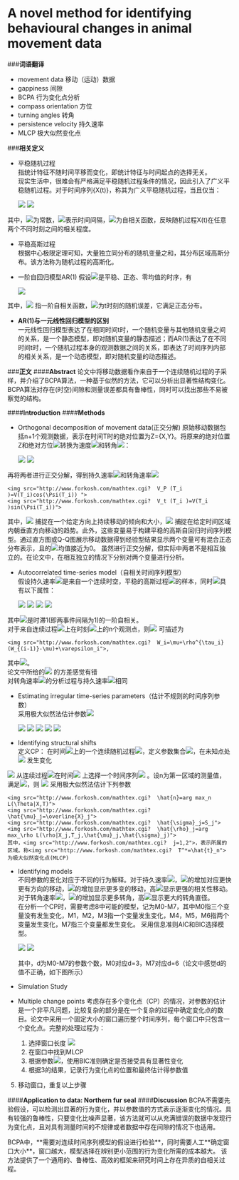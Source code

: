 # A novel method for identifying behavioural changes in animal movement data
###**词语翻译**
* movement data 移动（运动）数据
* gappiness 间隙
* BCPA 行为变化点分析
* compass orientation 方位
* turning angles 转角
* persistence velocity 持久速率
* MLCP 极大似然变化点  

###**相关定义**
- 平稳随机过程  
指统计特征不随时间平移而变化，即统计特征与时间起点的选择无关。  
现实生活中，很难会有严格满足平稳随机过程条件的情况，因此引入了广义平稳随机过程。对于时间序列{X(t)}，称其为广义平稳随机过程，当且仅当：  
   
   <img src="http://www.forkosh.com/mathtex.cgi?  E(X(t))=m_x">  
   <img src="http://www.forkosh.com/mathtex.cgi?  R_x (t_1,t_2 )=R_x (\tau)=E[X(t_1 )X(t_2 )]">  
其中，<img src="http://www.forkosh.com/mathtex.cgi?  m_x">为常数，<img src="http://www.forkosh.com/mathtex.cgi?  \tau">表示时间间隔，<img src="http://www.forkosh.com/mathtex.cgi?  R_x (t_1,t_2 )">为自相关函数，反映随机过程X(t)在任意两个不同时刻之间的相关程度。

- 平稳高斯过程  
根据中心极限定理可知，大量独立同分布的随机变量之和，其分布区域高斯分布。该方法称为随机过程的高斯化。

- 一阶自回归模型AR(1)
假设<img src="http://www.forkosh.com/mathtex.cgi?  {X_t}">是平稳、正态、零均值的时序，有  

   <img src="http://www.forkosh.com/mathtex.cgi?  X_t=\phi_1*X_{(t-1)}+\varepsilon_t,\varepsilon_t\sim NID(0,\sigma^2)">  
其中，<img src="http://www.forkosh.com/mathtex.cgi?  \phi_1"> 指一阶自相关函数，<img src="http://www.forkosh.com/mathtex.cgi?  \varepsilon_t">为t时刻的随机误差，它满足正态分布。

- **AR(1)与一元线性回归模型的区别**  
一元线性回归模型表达了在相同时间t时，一个随机变量与其他随机变量之间的关系，是一个静态模型，即对随机变量的静态描述；而AR(1)表达了在不同时间t时，一个随机过程本身的观测数据之间的关系，即表达了时间序列内部的相关关系，是一个动态模型，即对随机变量的动态描述。

###**正文**
####**Abstract**
论文中将移动数据看作来自于一个连续随机过程的子采样，并介绍了BCPA算法，一种基于似然的方法，它可以分析出显著性结构变化。BCPA算法对存在(时空)间隙和测量误差都具有鲁棒性，同时可以找出那些不易被察觉的结构。

####**Introduction**
####**Methods**
+ Orthogonal decomposition of movement data(正交分解)
原始移动数据包括n+1个观测数据，表示在时间T时的绝对位置为Z={X,Y}。将原来的绝对位置Z和绝对方位<img src="http://www.forkosh.com/mathtex.cgi?  \phi">转换为速度<img src="http://www.forkosh.com/mathtex.cgi?  V">和转角<img src="http://www.forkosh.com/mathtex.cgi?  \Psi">：   

    <img src="http://www.forkosh.com/mathtex.cgi?  V(T_i)=||Z_i-Z{(i-1)}||/||T_i-T_{(i-1)}||">  
    <img src="http://www.forkosh.com/mathtex.cgi?  \Psi(T_i)=\phi_i-\phi_{(i-1)}">   
 再将两者进行正交分解，得到持久速率<img src="http://www.forkosh.com/mathtex.cgi?  V_P (t)">和转角速率<img src="http://www.forkosh.com/mathtex.cgi?  V_t (t)">  
 
	<img src="http://www.forkosh.com/mathtex.cgi?  V_P (T_i )=V(T_i)cos(\Psi(T_i)) ">   
	<img src="http://www.forkosh.com/mathtex.cgi?  V_t (T_i )=V(T_i )sin(\Psi(T_i))">  
    
 其中，<img src="http://www.forkosh.com/mathtex.cgi?  V_P"> 捕捉在一个给定方向上持续移动的倾向和大小，<img src="http://www.forkosh.com/mathtex.cgi?  V_t"> 捕捉在给定时间区域内朝垂直方向移动的趋势。此外，这些变量易于构建平稳的高斯自回归时间序列模型。通过直方图或Q-Q图展示移动数据得到经验型结果显示两个变量可有混合正态分布表示，且的<img src="http://www.forkosh.com/mathtex.cgi?  V_t">均值接近为0。
 虽然进行正交分解，但实际中两者不是相互独立的。在论文中，在相互独立的情况下分别对两个变量进行分析。

+ Autocorrelated time-series model（自相关时间序列模型）  
假设持久速率<img src="http://www.forkosh.com/mathtex.cgi?  V_P">是来自一个连续时空，平稳的高斯过程<img src="http://www.forkosh.com/mathtex.cgi?  W(t)">的样本，同时<img src="http://www.forkosh.com/mathtex.cgi?  W(t)">具有以下属性：   

	<img src="http://www.forkosh.com/mathtex.cgi?  W(0)=W_0,">  
	<img src="http://www.forkosh.com/mathtex.cgi?  E[W(t)]=\mu,">  
	<img src="http://www.forkosh.com/mathtex.cgi?  Var[W(t)]=\sigma^2,">  
	<img src="http://www.forkosh.com/mathtex.cgi?  Corr[W(t),W(t-\tau)]=\rho^\tau">  
其中<img src="http://www.forkosh.com/mathtex.cgi?  0<\rho<1">是时滞1(即两事件间隔为1)的一阶自相关。  
对于来自连续过程<img src="http://www.forkosh.com/mathtex.cgi?  W=\{W_1,\ldots,W_n \}">上在时刻<img src="http://www.forkosh.com/mathtex.cgi?  T=\{t_1,\ldots,t_n \}">上的n个观测点，则<img src="http://www.forkosh.com/mathtex.cgi?  W_i"> 可描述为  

    <img src="http://www.forkosh.com/mathtex.cgi?  W_i=\mu+\rho^{\tau_i}(W_{(i-1)}-\mu)+\varepsilon_i">,  
其中<img src="http://www.forkosh.com/mathtex.cgi?  i\in\{1,\ldots,n \},\tau_i=t_i-t_{(i-1)},\varepsilon_i\sim N(0,\sigma^2)(1-\rho^{(2\tau_i)})">。  
论文中所给的<img src="http://www.forkosh.com/mathtex.cgi?  \varepsilon_i"> 的方差感觉有错  
对转角速率<img src="http://www.forkosh.com/mathtex.cgi?  V_t (t)">的分析过程与持久速率<img src="http://www.forkosh.com/mathtex.cgi?  V_P ">相同

+ Estimating irregular time-series parameters（估计不规则的时间序列参数）  
采用极大似然法估计参数<img src="http://www.forkosh.com/mathtex.cgi?  \hat{\mu},\hat{\sigma},\hat{\rho} ">  

   <img src="http://www.forkosh.com/mathtex.cgi?  \hat{\mu}=\overline{X}">  
   <img src="http://www.forkosh.com/mathtex.cgi?  \hat{\sigma}=S ">  
   <img src="http://www.forkosh.com/mathtex.cgi?  \hat{\rho}=arg max_\rho L(\rho|W,T,\hat{\mu},\hat{\sigma})">  
   <img src="http://www.forkosh.com/mathtex.cgi? L(\rho|W,T,\hat{\mu},\hat{\sigma})=\prod\limits_{(i=1)}^nf(W_i|W_{(i-1)},\tau_i,\rho,\hat{\mu},\hat{\sigma})">  
   <img src="http://www.forkosh.com/mathtex.cgi?  f(W_i|W_{(i-1)})\sim \varepsilon_i">            

+ Identifying structural shifts  
定义CP：
在时间<img src="http://www.forkosh.com/mathtex.cgi?  0<t<T">上的一个连续随机过程<img src="http://www.forkosh.com/mathtex.cgi?  X(t)">，定义参数集合<img src="http://www.forkosh.com/mathtex.cgi?  \Theta(t)">，在未知点处<img src="http://www.forkosh.com/mathtex.cgi?  T^*"> 发生变化  
<img src="http://www.forkosh.com/mathtex.cgi?  \Theta(t)=\begin{cases}\Theta_1&\text{$0<t\leq T^*$}\\\,\Theta_2&\text($T^*<t\leq T$)\end{cases}">  
	从连续过程<img src="http://www.forkosh.com/mathtex.cgi?  X(t)">在时间<img src="http://www.forkosh.com/mathtex.cgi?  T_i"> 上选择一个时间序列<img src="http://www.forkosh.com/mathtex.cgi?  X_i"> 。设n为第一区域的测量值，满足<img src="http://www.forkosh.com/mathtex.cgi?  T_n\equiv max(T_i<T^*)">，则  
	<img src="http://www.forkosh.com/mathtex.cgi?  L(\Theta|X,T)=\prod\limits_{(i=1)}^nf(X_i|X_{(i-1)},\Theta_1)\prod\limits_{(j=i+1)}^Nf(X_j|X_{(j-1)},\Theta_2)">  
采用极大似然法估计下列参数  

    <img src="http://www.forkosh.com/mathtex.cgi?  \hat{n}=arg max_n L(\Theta|X,T)">  
	<img src="http://www.forkosh.com/mathtex.cgi?  \hat{\mu}_j=\overline{X}_j">  
	<img src="http://www.forkosh.com/mathtex.cgi?  \hat{\sigma}_j=S_j">  
    <img src="http://www.forkosh.com/mathtex.cgi?  \hat{\rho}_j=arg max_\rho L(\rho|X_j,T_j,\hat{\mu}_j,\hat{\sigma}_j)">  
	其中，<img src="http://www.forkosh.com/mathtex.cgi?  j=1,2">，表示所属的区域。称<img src="http://www.forkosh.com/mathtex.cgi?  T^*=\hat{t}_n"> 为极大似然变化点(MLCP)

+ Identifying models  
不同参数的变化对应于不同的行为解释。对于持久速率<img src="http://www.forkosh.com/mathtex.cgi? V_P">，<img src="http://www.forkosh.com/mathtex.cgi?  \mu">的增加对应更快更有方向的移动，<img src="http://www.forkosh.com/mathtex.cgi?  \sigma">的增加显示更多变的移动，高<img src="http://www.forkosh.com/mathtex.cgi?  \rho">显示更强的相关性移动。对于转角速率<img src="http://www.forkosh.com/mathtex.cgi?  V_t">，<img src="http://www.forkosh.com/mathtex.cgi?  \mu">的增加显示更多转角，高<img src="http://www.forkosh.com/mathtex.cgi?  \rho">显示更大的转角直径。  
在分析一个CP时，需要考虑8中可能的模型，记为M0-M7，其中M0指三个变量没有发生变化，M1，M2，M3指一个变量发生变化，M4，M5，M6指两个变量发生变化，M7指三个变量都发生变化。
采用信息准则AIC和BIC选择模型。

    <img src="http://www.forkosh.com/mathtex.cgi?  I_A(X,T)=-2n\log(L(\Theta|X,T))+2d">  
    <img src="http://www.forkosh.com/mathtex.cgi?  I_B(X,T)=-2n\log(L(\Theta|X,T))+d\log(n)">  
    
  其中，d为M0-M7的参数个数，M0对应d=3，M7对应d=6（论文中感觉d的值不正确，如下图所示）

+ Simulation Study
+ Multiple change points
考虑存在多个变化点（CP）的情况，对参数的估计是一个非平凡问题，比较复杂的部分是在一个复杂的过程中确定变化点的数目。论文中采用一个固定大小的窗口遍历整个时间序列，每个窗口中只包含一个变化点。完整的处理过程为：
	1.  选择窗口长度 <img src="http://www.forkosh.com/mathtex.cgi?  30\leq l<N">
	2. 在窗口中找到MLCP
	3. 根据参数<img src="http://www.forkosh.com/mathtex.cgi?  \mu,\sigma,\rho">，使用BIC准则确定是否接受具有显著性变化
	4. 根据3的结果，记录行为变化点的位置和最终估计得参数值
5. 移动窗口，重复以上步骤

####**Application to data: Northern fur seal**
####**Discussion**
BCPA不需要先验假设，可以检测出显著的行为变化，并以参数值的方式表示逐渐变化的情况。具有较强的鲁棒性，只要变化比噪声显著，该方法就可以从充满错误的数据中发现行为变化点，且对具有测量时间的不规律或者数据中存在间隙的情况下也适用。  
<p>BCPA中，**需要对连续时间序列模型的假设进行检验**，同时需要人工**确定窗口大小**，窗口越大，模型选择在辨别更小范围的行为变化所需的成本越大。
该方法提供了一个通用的、鲁棒性、高效的框架来研究时间上存在异质的自相关过程。</p>